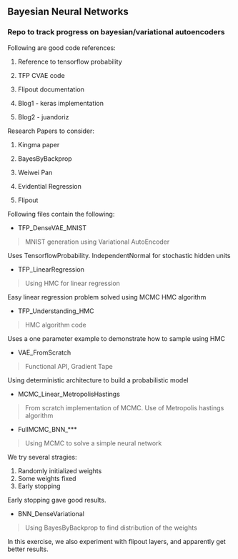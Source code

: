 ## Bayesian Neural Networks

### Repo to track progress on bayesian/variational autoencoders

Following are good code references:

1. Reference to tensorflow probability 

2. TFP CVAE code

3. Flipout documentation

4. Blog1 - keras implementation

5. Blog2 - juandoriz


Research Papers to consider:

1. Kingma paper

2. BayesByBackprop

3. Weiwei Pan

4. Evidential Regression

5. Flipout


Following files contain the following: 

- TFP_DenseVAE_MNIST
> MNIST generation using Variational AutoEncoder

Uses TensorflowProbability. IndependentNormal for stochastic hidden units

- TFP_LinearRegression
> Using HMC for linear regression

Easy linear regression problem solved using MCMC HMC algorithm

- TFP_Understanding_HMC
> HMC algorithm code

Uses a one parameter example to demonstrate how to sample using HMC

- VAE_FromScratch
> Functional API, Gradient Tape

Using deterministic architecture to build a probabilistic model

- MCMC_Linear_MetropolisHastings
> From scratch implementation of MCMC. Use of Metropolis hastings algorithm

- FullMCMC_BNN_***
> Using MCMC to solve a simple neural network 

We try several stragies:
1. Randomly initialized weights
2. Some weights fixed
3. Early stopping

Early stopping gave good results.

- BNN_DenseVariational
> Using BayesByBackprop to find distribution of the weights 

In this exercise, we also experiment with flipout layers, and apparently get better results.
